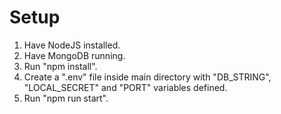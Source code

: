 # Setup
1. Have NodeJS installed.
2. Have MongoDB running.
3. Run "npm install".
4. Create a ".env" file inside main directory with "DB_STRING", "LOCAL_SECRET" and "PORT" variables defined.
5. Run "npm run start".
